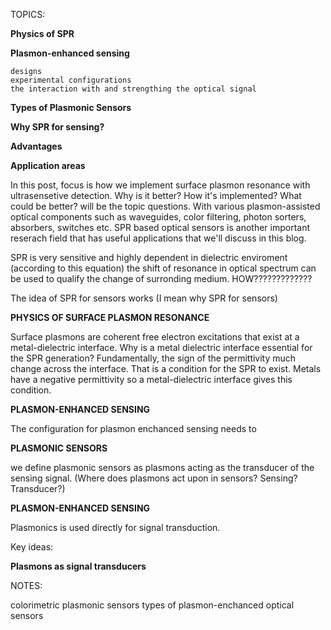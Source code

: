 

TOPICS:

__Physics of SPR__

__Plasmon-enhanced sensing__

	designs
	experimental configurations
	the interaction with and strengthing the optical signal

__Types of Plasmonic Sensors__

__Why SPR for sensing?__

__Advantages__

__Application areas__





In this post, focus is how we implement surface plasmon resonance with ultrasensetive detection. Why is it better? How it's implemented? What could be better? will be the topic questions. With various plasmon-assisted optical components such as waveguides, color filtering, photon sorters, absorbers, switches etc.
SPR based optical sensors is another important reserach field that has useful applications that we'll discuss in this blog.




SPR is very sensitive and highly dependent in dielectric enviroment (according to this equation) the shift of resonance in optical spectrum can be used to qualify the change of surronding medium. HOW?????????????






The idea of SPR for sensors works (I mean why SPR for sensors)





__PHYSICS OF SURFACE PLASMON RESONANCE__

Surface plasmons are coherent free electron excitations that exist at a metal-dielectric interface. Why is a metal dielectric interface essential for the SPR generation? Fundamentally, the sign of the permittivity much change across the interface. That is a condition for the SPR to exist. Metals have a negative permittivity so a metal-dielectric interface gives this condition. 












__PLASMON-ENHANCED SENSING__

The configuration for plasmon enchanced sensing needs to 



__PLASMONIC SENSORS__

we define plasmonic sensors as plasmons acting as the transducer of the sensing signal. (Where does plasmons act upon in sensors? Sensing? Transducer?)


__PLASMON-ENHANCED SENSING__

Plasmonics is used directly for signal transduction.



Key ideas:

__Plasmons as signal transducers__
















NOTES:


colorimetric plasmonic sensors
types of plasmon-enchanced optical sensors

